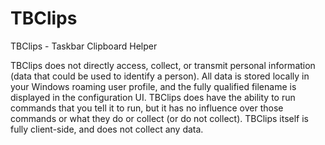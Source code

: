 # TBClips
TBClips - Taskbar Clipboard Helper
  
TBClips does not directly access, collect, or transmit personal information (data that could be used to identify a person).  All data is stored locally in your Windows roaming user profile, and the fully qualified filename is displayed in the configuration UI.  TBClips does have the ability to run commands that you tell it to run, but it has no influence over those commands or what they do or collect (or do not collect).  TBClips itself is fully client-side, and does not collect any data.
